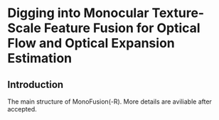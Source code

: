 # Digging into Monocular Texture-Scale Feature Fusion for Optical Flow and Optical Expansion Estimation



## Introduction

The main structure of MonoFusion(-R). More details are aviliable after accepted.